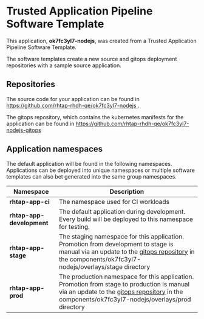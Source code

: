 # Trusted Application Pipeline Software Template

This application, **ok7fc3yl7-nodejs**, was created from a Trusted Application Pipeline Software Template.

The software templates create a new source and gitops deployment repositories with a sample source application. 

## Repositories

The source code for your application can be found in [https://github.com/rhtap-rhdh-qe/ok7fc3yl7-nodejs ](https://github.com/rhtap-rhdh-qe/ok7fc3yl7-nodejs ).
 
The gitops repository, which contains the kubernetes manifests for the application can be found in 
[https://github.com/rhtap-rhdh-qe/ok7fc3yl7-nodejs-gitops ](https://github.com/rhtap-rhdh-qe/ok7fc3yl7-nodejs-gitops ) 

## Application namespaces 

The default application will be found in the following namespaces. Applications can be deployed into unique namespaces or multiple software templates can also bet generated into the same group namespaces.  

|  Namespace   |  Description   |  
| -------- | -------- |
| **rhtap-app-ci** | The namespace used for CI workloads |
| **rhtap-app-development** | The default application during development. Every build will be deployed to this namespace for testing. |
| **rhtap-app-stage** | The staging namespace for this application. Promotion from development to stage is manual via an update to the [gitops repository](https://github.com/rhtap-rhdh-qe/ok7fc3yl7-nodejs-gitops ) in the components/ok7fc3yl7-nodejs/overlays/stage directory |
| **rhtap-app-prod** | The production namespace for this application. Promotion from stage to production is manual via an update to the [gitops repository](https://github.com/rhtap-rhdh-qe/ok7fc3yl7-nodejs-gitops ) in the components/ok7fc3yl7-nodejs/overlays/prod directory |
